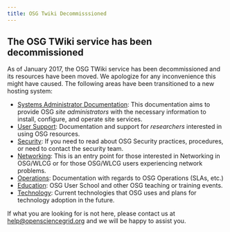 ```yaml
---
title: OSG Twiki Decommisssioned
---
```


The OSG TWiki service has been decommissioned
----------------------------------------------

As of January 2017, the OSG TWiki service has been decommissioned and its resources have been moved.
We apologize for any inconvenience this might have caused.  The following areas have been
transitioned to a new hosting system:


*  [Systems Administrator Documentation](https://opensciencegrid.github.io/docs/): This documentation
   aims to provide OSG _site administrators_ with the necessary information to install, configure,
   and operate site services.
*  [User Support](https://support.opensciencegrid.org): Documentation and support for _researchers_
   interested in using OSG resources.
*  [Security](https://opensciencegrid.github.io/security): If you need to read about OSG Security
   practices, procedures, or need to contact the security team.</li>
*  [Networking](https://opensciencegrid.github.io/networking/): This is an entry point for those
   interested in Networking in OSG/WLCG or for those OSG/WLCG users experiencing network problems.
*  [Operations](https://opensciencegrid.github.io/operations/): Documentation with regards to OSG
   Operations (SLAs, etc.)
*  [Education](https://opensciencegrid.github.io/outreach/): OSG User School and other OSG teaching
   or training events.
*  [Technology](https://opensciencegrid.github.io/technology/): Current technologies that OSG uses
   and plans for technology adoption in the future.

If what you are looking for is not here, please contact us at [help@opensciencegrid.org](mailto:help@opensciencegrid.org)
and we will be happy to assist you.</p>

